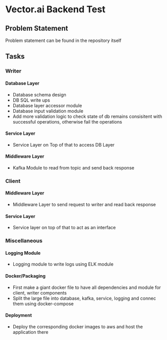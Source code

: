 # Vector.ai Backend Test
## Problem Statement
Problem statement can be found in the repository itself

## Tasks
### Writer
#### Database Layer
* Database schema design
* DB SQL write ups
* Database layer accessor module
* Database input validation module
* Add more validation logic to check state of db remains consisitent with successful operations, otherwise fail the operations
#### Service Layer
* Service Layer on Top of that to access DB Layer
#### Middleware Layer
* Kafka Module to read from topic and send back response
### Client
#### Middleware Layer
* Middleware Layer to send request to writer and read back response
#### Service Layer
* Service layer on top of that to act as an interface
### Miscellaneous
#### Logging Module
* Logging module to write logs using ELK module
#### Docker/Packaging
* First make a giant docker file to have all dependencies and module for client, writer components
* Split the large file into database, kafka, service, logging and connec them using docker-compose
#### Deployment
* Deploy the corresponding docker images to aws and host the application there
